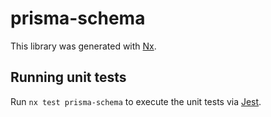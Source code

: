 # prisma-schema

This library was generated with [Nx](https://nx.dev).

## Running unit tests

Run `nx test prisma-schema` to execute the unit tests via [Jest](https://jestjs.io).
